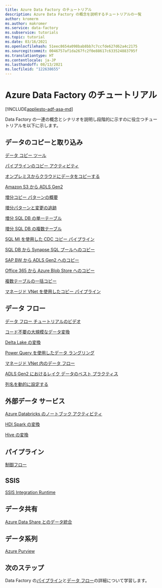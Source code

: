```yaml
---
title: Azure Data Factory のチュートリアル
description: Azure Data Factory の概念を説明するチュートリアルの一覧
author: kromerm
ms.author: makromer
ms.service: data-factory
ms.subservice: tutorials
ms.topic: tutorial
ms.date: 03/16/2021
ms.openlocfilehash: 51eec8654a098bab8bb7c7ccfde627d62a4c2175
ms.sourcegitcommit: 0046757af1da267fc2f0e88617c633524883795f
ms.translationtype: HT
ms.contentlocale: ja-JP
ms.lasthandoff: 08/13/2021
ms.locfileid: "122638655"
---
```

# <a name="azure-data-factory-tutorials"></a>Azure Data Factory のチュートリアル

[!INCLUDE[appliesto-adf-asa-md](includes/appliesto-adf-asa-md.md)]

Data Factory の一連の概念とシナリオを説明し段階的に示すのに役立つチュートリアルを以下に示します。

## <a name="copy-and-ingest-data"></a>データのコピーと取り込み

[データ コピー ツール](tutorial-copy-data-tool.md)

[パイプラインのコピー アクティビティ](tutorial-copy-data-portal.md)

[オンプレミスからクラウドにデータをコピーする](tutorial-hybrid-copy-data-tool.md)

[Amazon S3 から ADLS Gen2](load-azure-data-lake-storage-gen2.md)

[増分コピー パターンの概要](tutorial-incremental-copy-overview.md)

[増分パターンと変更の追跡](tutorial-incremental-copy-change-tracking-feature-portal.md)

[増分 SQL DB の単一テーブル](tutorial-incremental-copy-portal.md)

[増分 SQL DB の複数テーブル](tutorial-incremental-copy-multiple-tables-portal.md)

[SQL MI を使用した CDC コピー パイプライン](tutorial-incremental-copy-change-data-capture-feature-portal.md)

[SQL DB から Synapse SQL プールへのコピー](load-azure-sql-data-warehouse.md)

[SAP BW から ADLS Gen2 へのコピー](load-sap-bw-data.md)

[Office 365 から Azure Blob Store へのコピー](load-office-365-data.md)

[複数テーブルの一括コピー](tutorial-bulk-copy-portal.md)

[マネージド VNet を使用したコピー パイプライン](tutorial-copy-data-portal-private.md)

## <a name="data-flows"></a>データ フロー

[データ フロー チュートリアルのビデオ](data-flow-tutorials.md)

[コード不要の大規模なデータ変換](tutorial-data-flow.md)

[Delta Lake の変換](tutorial-data-flow-delta-lake.md)

[Power Query を使用したデータ ラングリング](wrangling-tutorial.md)

[マネージド VNet 内のデータ フロー](tutorial-data-flow-private.md)

[ADLS Gen2 におけるレイク データのベスト プラクティス](tutorial-data-flow-write-to-lake.md)

[列名を動的に設定する](data-flow-tutorials.md)

## <a name="external-data-services"></a>外部データ サービス

[Azure Databricks のノートブック アクティビティ](transform-data-using-databricks-notebook.md)

[HDI Spark の変換](tutorial-transform-data-spark-portal.md)

[Hive の変換](tutorial-transform-data-hive-virtual-network-portal.md)

## <a name="pipelines"></a>パイプライン

[制御フロー](tutorial-control-flow-portal.md)

## <a name="ssis"></a>SSIS

[SSIS Integration Runtime](tutorial-deploy-ssis-packages-azure.md)

## <a name="data-share"></a>データ共有

[Azure Data Share とのデータ統合](lab-data-flow-data-share.md)

## <a name="data-lineage"></a>データ系列

[Azure Purview](turorial-push-lineage-to-purview.md)

## <a name="next-steps"></a>次のステップ
Data Factory の[パイプライン](concepts-pipelines-activities.md)と[データ フロー](concepts-data-flow-overview.md)の詳細について学習します。
